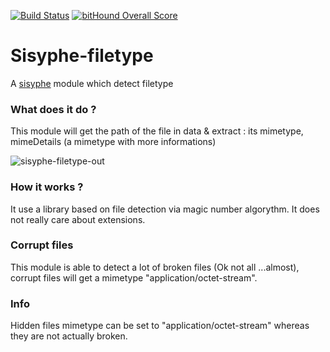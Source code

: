 [![Build Status](https://travis-ci.org/istex/sisyphe-filetype.svg?branch=master)](https://travis-ci.org/istex/sisyphe-filetype)
[![bitHound Overall Score](https://www.bithound.io/github/istex/sisyphe-filetype/badges/score.svg)](https://www.bithound.io/github/istex/sisyphe-filetype)

Sisyphe-filetype
=========
A [sisyphe](https://github.com/istex/sisyphe) module which detect filetype

### What does it do ?
This module will get the path of the file in data & extract : its mimetype, mimeDetails (a mimetype with more informations) 

![sisyphe-filetype-out](https://raw.githubusercontent.com/istex/sisyphe-filetype/master/sisyphe-filetype-out.png)

### How it works ?
It use a library based on file detection via magic number algorythm.
It does not really care about extensions.


### Corrupt files
This module is able to detect a lot of broken files (Ok not all ...almost), corrupt files will get a mimetype "application/octet-stream".


### Info 
Hidden files mimetype can be set to "application/octet-stream" whereas they are not actually broken.



